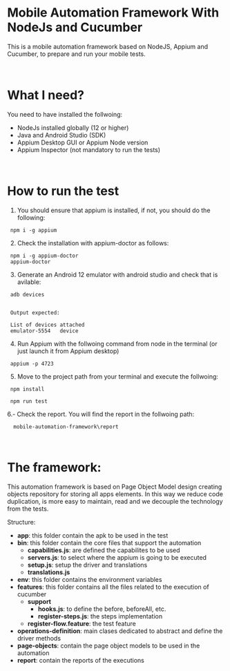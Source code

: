 # **Mobile Automation Framework With NodeJs and Cucumber**

This is a mobile automation framework based on NodeJS, Appium and Cucumber, to prepare and run your mobile tests.

&nbsp;

# **What I need?**

You need to have installed the follwoing:
 - NodeJs installed globally (12 or higher)
 - Java and Android Studio (SDK)
 - Appium Desktop GUI or Appium Node version 
 - Appium Inspector (not mandatory to run the tests)

&nbsp;

# **How to run the test**

1. You should ensure that appium is installed, if not, you should do the following:

```
 npm i -g appium
```

2. Check the installation with appium-doctor as follows:

```
 npm i -g appium-doctor
 appium-doctor
```

3. Generate an Android 12 emulator with android studio and check that is avilable:

```
 adb devices


 Output expected:

 List of devices attached
 emulator-5554   device
```

4. Run Appium with the follwoing command from node in the terminal (or just launch it from Appium desktop)

```
 appium -p 4723
```

5. Move to the project path from your terminal and execute the follwoing:

```
 npm install

 npm run test
```

6.- Check the report. You will find the report in the follwoing path:

```
  mobile-automation-framework\report
```

&nbsp;

# **The framework:**

This automation framework is based on Page Object Model design creating objects repository for storing all apps elements. In this way we reduce code duplication, is more easy to maintain, read and we decouple the technology from the tests.

Structure:
 
  - **app**: this folder contain the apk to be used in the test
  - **bin**: this folder contain the core files that support the automation
    - **capabilities.js**: are defined the capabilites to be used
    - **servers.js**: to select where the appium is going to be executed
    - **setup.js**: setup the driver and translations
    - **translations.js**
  - **env**: this folder contains the environment variables
  - **features**: this folder contains all the files related to the execution of cucumber
      - **support**
          - **hooks.js**: to define the before, beforeAll, etc.
          - **register-steps.js**: the steps implementation
      - **register-flow.feature**: the test feature
  - **operations-definition**: main clases dedicated to abstract and define the driver methods
  - **page-objects**: contain the page object models to be used in the automation
  - **report**: contain the reports of the executions
